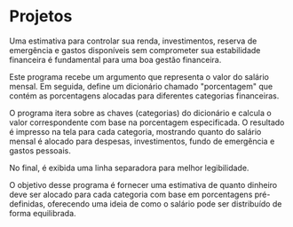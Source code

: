 # Projetos

Uma estimativa para controlar sua renda, investimentos, reserva de emergência e gastos disponíveis sem comprometer sua estabilidade financeira é fundamental para uma boa gestão financeira.

Este programa recebe um argumento que representa o valor do salário mensal. Em seguida, define um dicionário chamado "porcentagem" que contém as porcentagens alocadas para diferentes categorias financeiras.

O programa itera sobre as chaves (categorias) do dicionário e calcula o valor correspondente com base na porcentagem especificada. O resultado é impresso na tela para cada categoria, mostrando quanto do salário mensal é alocado para despesas, investimentos, fundo de emergência e gastos pessoais.

No final, é exibida uma linha separadora para melhor legibilidade.

O objetivo desse programa é fornecer uma estimativa de quanto dinheiro deve ser alocado para cada categoria com base em porcentagens pré-definidas, oferecendo uma ideia de como o salário pode ser distribuído de forma equilibrada.
